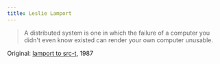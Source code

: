 ```yaml
---
title: Leslie Lamport
---
```

> A distributed system is one in which the failure of a computer 
you didn't even know existed can render your own computer unusable.

Original: [lamport to src-t](https://www.microsoft.com/en-us/research/uploads/prod/2016/12/Distribution.pdf), 1987
